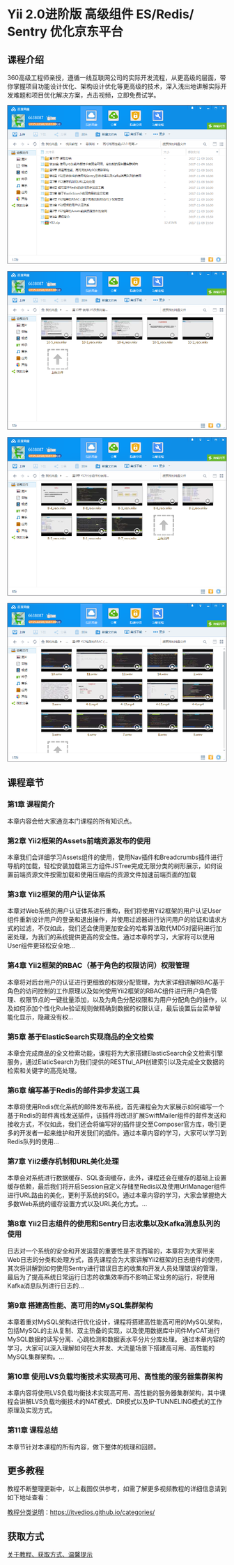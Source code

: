 # Yii 2.0进阶版 高级组件 ES/Redis/ Sentry 优化京东平台

## 课程介绍

360高级工程师亲授，遵循一线互联网公司的实际开发流程，从更高级的层面，带你掌握项目功能设计优化、架构设计优化等更高级的技术，深入浅出地讲解实际开发难题和项目优化解决方案，点击视频，立即免费试学。

![](img/高可用高性能yii2.0电商平台1.png)

<!--more-->

![](img/高可用高性能yii2.0电商平台2.png)

![](img/高可用高性能yii2.0电商平台3.png)

![](img/高可用高性能yii2.0电商平台4.png)

## 课程章节

### 第1章 课程简介

本章内容会给大家通览本门课程的所有知识点。

### 第2章 Yii2框架的Assets前端资源发布的使用

本章我们会详细学习Assets组件的使用，使用Nav插件和Breadcrumbs插件进行导航的加载，轻松安装加载第三方组件JSTree完成无限分类的树形展示，如何设置前端资源文件按需加载和使用压缩后的资源文件加速前端页面的加载

### 第3章 Yii2框架的用户认证体系

本章对Web系统的用户认证体系进行重构，我们将使用Yii2框架的用户认证User组件重新设计用户的登录和退出操作，并使用过滤器进行访问用户的验证和请求方式的过滤，不仅如此，我们还会使用更加安全的哈希算法取代MD5对密码进行加密处理，为我们的系统提供更高的安全性。通过本章的学习，大家将可以使用User组件更轻松安全地...

### 第4章 Yii2框架的RBAC（基于角色的权限访问）权限管理

本章将对后台用户的认证进行更细致的权限分配管理，为大家详细讲解RBAC基于角色的访问控制的工作原理以及如何使用Yii2框架的RBAC组件进行用户角色管理、权限节点的一键批量添加，以及为角色分配权限和为用户分配角色的操作，以及如何添加个性化Rule验证规则做精确到数据的权限认证，最后设置后台菜单智能化显示，隐藏没有权...

### 第5章 基于ElasticSearch实现商品的全文检索

本章会完成商品的全文检索功能，课程将为大家搭建ElasticSearch全文检索引擎服务，通过ElaticSearch为我们提供的RESTful_API创建索引以及完成全文数据的检索和关键字的高亮处理。

### 第6章 编写基于Redis的邮件异步发送工具

本章将使用Redis优化系统的邮件发布系统，首先课程会为大家展示如何编写一个基于Redis的邮件离线发送插件，该插件将改进扩展SwiftMailer组件的邮件发送和接收方式，不仅如此，我们还会将编写好的插件提交至Composer官方库，吸引更多的开发者一起来维护和开发我们的插件。通过本章内容的学习，大家可以学习到Redis队列的使用...

### 第7章 Yii2缓存机制和URL美化处理

本章会对系统进行数据缓存、SQL查询缓存，此外，课程还会在缓存的基础上设置缓存依赖，最后我们将开启Session自定义存储至Redis以及使用UrlManager组件进行URL路由的美化，更利于系统的SEO。通过本章内容的学习，大家会掌握绝大多数Web系统的缓存设置方式以及URL美化方式。...

### 第8章 Yii2日志组件的使用和Sentry日志收集以及Kafka消息队列的使用

日志对一个系统的安全和开发运营的重要性是不言而喻的，本章将为大家带来Web日志的分类和处理方式，首先课程会为大家讲解Yii2框架的日志组件的使用，其次将讲解到如何使用Sentry进行错误日志的收集和开发人员处理错误的管理，最后为了提高系统日常运行日志的收集效率而不影响正常业务的运行，将使用Kafka消息队列进行日志的...

### 第9章 搭建高性能、高可用的MySQL集群架构

本章着重对MySQL架构进行优化设计，课程将搭建高性能高可用的MySQL架构，包括MySQL的主从复制、双主热备的实现，以及使用数据库中间件MyCAT进行MySQL数据的读写分离、心跳检测和数据表水平分片分库处理。 通过本章内容的学习，大家可以深入理解如何在大并发、大流量场景下搭建高可用、高性能的MySQL集群架构。...

### 第10章 使用LVS负载均衡技术实现高可用、高性能的服务器集群架构

本章内容将使用LVS负载均衡技术实现高可用、高性能的服务器集群架构，其中课程会讲解LVS负载均衡技术的NAT模式、DR模式以及IP-TUNNELING模式的工作原理及实现方式。

### 第11章 课程总结

本章节针对本课程的所有内容，做下整体的梳理和回顾。

## 更多教程

教程不断整理更新中，以上截图仅供参考，如需了解更多视频教程的详细信息请到如下地址查看：

[教程分类说明](https://itvedios.github.io/categories/)：<https://itvedios.github.io/categories/>

## 获取方式

[关于教程、获取方式、温馨提示](https://itvedios.github.io/about/)
